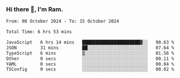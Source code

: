 ### Hi there 👋, I'm Ram.

<!--START_SECTION:waka-->

```txt
From: 08 October 2024 - To: 15 October 2024

Total Time: 6 hrs 53 mins

JavaScript   6 hrs 14 mins   ██████████████████████▓░░   90.63 %
JSON         31 mins         ██░░░░░░░░░░░░░░░░░░░░░░░   07.64 %
TypeScript   6 mins          ▒░░░░░░░░░░░░░░░░░░░░░░░░   01.56 %
Other        0 secs          ░░░░░░░░░░░░░░░░░░░░░░░░░   00.11 %
YAML         0 secs          ░░░░░░░░░░░░░░░░░░░░░░░░░   00.04 %
TSConfig     0 secs          ░░░░░░░░░░░░░░░░░░░░░░░░░   00.02 %
```

<!--END_SECTION:waka-->

